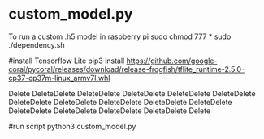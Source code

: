# custom_model.py
To run a custom .h5 model in raspberry pi 
sudo chmod 777 *
sudo ./dependency.sh  

#install Tensorflow Lite
pip3 install https://github.com/google-coral/pycoral/releases/download/release-frogfish/tflite_runtime-2.5.0-cp37-cp37m-linux_armv7l.whl

Delete
DeleteDelete
DeleteDelete
DeleteDelete
DeleteDelete
DeleteDelete
DeleteDelete
DeleteDelete
DeleteDelete
DeleteDelete
DeleteDelete
DeleteDelete
DeleteDelete
DeleteDelete
DeleteDelete
Delete

#run script
python3 custom_model.py
